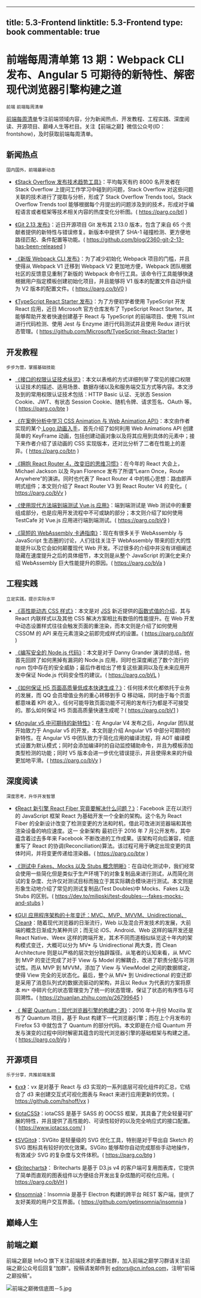 
---
title: 5.3-Frontend
linktitle: 5.3-Frontend
type: book
commentable: true
---

# 前端每周清单第 13 期：Webpack CLI 发布、Angular 5 可期待的新特性、解密现代浏览器引擎构建之道

`前端` `前端每周清单`

[前端每周清单](http://www.infoq.com/cn/FE-Weekly)专注前端领域内容，分为新闻热点、开发教程、工程实践、深度阅读、开源项目、巅峰人生等栏目。关注【前端之巅】微信公众号(ID：frontshow)，及时获取前端每周清单。

## 新闻热点

`国内国外，前端最新动态`

- [《Stack Overflow 发布技术趋势工具》](https://parg.co/btI)：平均每天有约 8000 名开发者在 Stack Overflow 上提问工作学习中碰到的问题，Stack Overflow 对这些问题关联的技术进行了提取与分析，形成了 Stack Overflow Trends tool。Stack Overflow Trends tool 能够根据每个月提出的问题涉及到的技术，形成对于编程语言或者框架等技术相关内容的热度变化分析图。( https://parg.co/btI )

- [《Git 2.13 发布》](https://github.com/blog/2360-git-2-13-has-been-released)：近日开源项目 Git 发布其 2.13.0 版本，包含了来自 65 个贡献者提供的新特性与错误修复。新版本中提供了 SHA-1 碰撞检测、更方便地路径匹配、条件配置等功能。( https://github.com/blog/2360-git-2-13-has-been-released )

- [《新版 Webpack CLI 发布》](https://medium.com/webpack/announcing-the-new-webpack-cli-75ce1d9b8663)：为了减少初始化 Webpack 项目的门槛，并且使得从 Webpack V1 迁移到 Webpack V2 更加地方便，Webpack 团队根据社区的反馈意见重制了新版的 Webpack 命令行工具。该命令行工具能够快速根据用户指定模板创建初始化项目，并且能够将 V1 版本的配置文件自动升级为 V2 版本的配置文件。( https://parg.co/bV0 )

- [《TypeScript React Starter 发布》](https://github.com/Microsoft/TypeScript-React-Starter)：为了方便初学者使用 TypeScript 开发 React 应用，近日 Microsoft 官方仓库发布了 TypeScript React Starter。其能够帮助开发者快速创建基于 React 与 TypeScript 的前端项目、使用 TSLint 进行代码检测、使用 Jest 与 Enzyme 进行代码测试并且使用 Redux 进行状态管理。( https://github.com/Microsoft/TypeScript-React-Starter )

## 开发教程

`步步为营，掌握基础技能`

- [《接口的权限认证技术纵览》](https://parg.co/bte)：本文以表格的方式详细列举了常见的接口权限认证技术的描述、适用场景、数据存储以及和服务端交互方式等内容。本文涉及到的常用权限认证技术包括：HTTP Basic 认证、无状态 Session Cookie、JWT、有状态 Session Cookie、随机令牌、请求签名、OAuth 等。( https://parg.co/bte )

- [《在案例分析中学习 CSS Animation 与 Web Animation API》](https://parg.co/btn)：本文由作者实现的某个[ Logo 动画入手](https://bitsofco.de/how-i-animated-the-bitsofcode-logo/)，首先介绍了如何利用 Web Animations API 创建简单的 KeyFrame 动画，包括创建动画对象以及将其应用到具体的元素中；接下来作者介绍了该动画的 CSS 实现版本，还对比分析了二者在性能上的差异。( https://parg.co/btn )

- [《拥抱 React Router 4，改变旧的思维习惯》](https://parg.co/bVv)：在今年的 React 大会上，Michael Jackson 以及 Ryan Florence 发布了所谓“Learn Once，Route Anywhere”的演讲。同时也代表了 React Router 4 中的核心思想：路由即声明式组件；本文则介绍了 React Router V3 到 React Router V4 的变化。( https://parg.co/bVv )

- [《使用现代方法端到端测试 Vue.js 应用》](https://parg.co/bV9)：端到端测试是 Web 测试中的重要组成部分，也是应用开发流程中不可或缺的部分；本文则介绍了如何使用 TestCafe 对 Vue.js 应用进行端到端测试。( https://parg.co/bV9 )

- [《简短的 WebAssembly 卡通指南》](https://parg.co/bVa)：现在有很多关于 WebAssembly 与 JavaScript 生态圈的讨论，人们往往关注于 WebAssembly 带来的巨大的性能提升以及它会如何颠覆现代 Web 开发。不过很多的介绍中并没有详细阐述隐藏在速度提升之后的具体细节，本文则是从整个 JavaScript 的演化史来介绍 WebAssembly 巨大性能提升的原因。( https://parg.co/bVa )

## 工程实践

`立足实践，提示实际水平`

- [《高性能动态 CSS 样式》](https://parg.co/btW)：本文是对 [JSS](http://cssinjs.org/) 新近提供的[函数式值的介绍](http://cssinjs.org/json-api?v=v7.1.1#function-values)，其与 React 内联样式以及其他 CSS 解决方案相比有数倍的性能提升。在 Web 开发中动态设置样式往往会触发页面的重渲染，而本文则是介绍了如何使用 CSSOM 的 API 来在元素渲染之前即完成样式的设置。( https://parg.co/btW )

- [《编写安全的 Node.js 代码》](https://parg.co/bVL)：本文是对于 Danny Grander 演讲的总结，他首先回顾了如何黑掉有漏洞的 Node.js 应用，同时也深度阐述了数个流行的 npm 包中存在的安全威胁；最后作者给出了修复这些漏洞以及在未来应用开发中保证 Node.js 代码安全性的建议。( https://parg.co/bVL )

- [《如何保证 H5 页面高质量低成本快速生成？》](https://parg.co/bV1)：任何技术优化都依托于业务的发展，而 QQ 会员增值业务的重心转移到手 Q 移动端，同时由于每个页面都意味着 KPI 收入，任何可能导致页面功能不可用的发布行为都是不可接受的。那么如何保证 H5 页面高质量快速生成呢？( https://parg.co/bV1 )

- [《Angular v5 中可期待的新特性》](https://parg.co/bVy)：在 Angular V4 发布之后，Angular 团队就开始致力于 Angular v5 的开发，本文则是介绍 Angular V5 中部分可期待的新特性。在 Angular V5 中团队致力于简化应用的编译流程，将 AOT 编译模式设置为默认模式；同时会添加编译时的自动监控辅助命令，并且为模板添加类型检测的功能；同时 V5 版本会进一步优化错误提示，并且使得未来的升级更加地平滑。( https://parg.co/bVy )

## 深度阅读

`深度思考，升华开发智慧`

- [《React 新引擎 React Fiber 究竟要解决什么问题？》](https://parg.co/btw)：Facebook 正在以流行的 JavaScript 框架 React 为基础开发一个全新的架构。这个名为 React Fiber 的全新设计改变了检测变更的方法和时机，借此可改进浏览器端和其他渲染设备的响应速度。这一 全新架构 最初已于 2016 年 7 月公开发布，其中蕴含着过去多年来 Facebook 不断改进的工作成果。该架构可向后兼容，彻底重写了 React 的协调(Reconciliation)算法。该过程可用于确定出现变更的具体时间，并将变更传递给渲染器。( https://parg.co/btw )

- [《测试中 Fakes、Mocks 以及 Stubs 概念明晰》](https://dev.to/milipski/test-doubles---fakes-mocks-and-stubs)：在自动化测试中，我们经常会使用一些简化但是类似于生产环境下的对象复制品来进行测试，从而简化测试的复杂度、允许仅对测试目标而独立于其实际耦合模块进行测试。本文则是形象生动地介绍了常见的测试复制品(Test Doubles)中 Mocks、Fakes 以及 Stubs 的区别。( https://dev.to/milipski/test-doubles---fakes-mocks-and-stubs )

- [《GUI 应用程序架构的十年变迁：MVC、MVP、MVVM、Unidirectional、Clean》](https://zhuanlan.zhihu.com/p/26799645)：随着现代浏览器的日渐流行，Web 以及混合开发技术的发展，大前端的概念日渐成为某种共识；而无论 iOS、Android、Web 这样的端开发还是 React Native、Weex 这样的跨端开发，其术不同而道相似纵览这十年内的架构模式变迁，大概可以分为 MV* 与 Unidirectional 两大类，而 Clean Architecture 则是以严格的层次划分独辟蹊径。从笔者的认知来看，从 MVC 到 MVP 的变迁完成了对于 View 与 Model 的解耦合，改进了职责分配与可测试性。而从 MVP 到 MVVM，添加了 View 与 ViewModel 之间的数据绑定，使得 View 完全的无状态化。最后，整个从 MV* 到 Unidirectional 的变迁即是采用了消息队列式的数据流驱动的架构，并且以 Redux 为代表的方案将原本 `MV*` 中碎片化的状态管理变为了统一的状态管理，保证了状态的有序性与可回溯性。( https://zhuanlan.zhihu.com/p/26799645 )

- [《 解密 Quantum：现代浏览器引擎的构建之道》](https://parg.co/bVg)：2016 年十月份 Mozilla 宣布了 Quantum 项目，基于 Rust 构建下一代浏览器引擎；而在上个月发布的 Firefox 53 中就包含了 Quantum 的部分代码。本文即是在介绍 Quantum 开发与演变的过程中同时解密其蕴含的现代浏览器引擎的基础框架与构建之道。( https://parg.co/bVg )

## 开源项目

`乐于分享，共推前端发展`

- [《vx》](https://github.com/hshoff/vx)：vx 是对基于 React 与 d3 实现的一系列底层可视化组件的汇总，它结合了 d3 来创建交互式可视化图表与 React 来进行应用更新的优势。( https://github.com/hshoff/vx )

- [《iotaCSS》](https://www.iotacss.com/)：iotaCSS 是基于 SASS 的 OOCSS 框架，其具备了完全轻量可扩展的特性，并且提供了高性能的、可读性较好的以及完全响应式的接口配置。( https://www.iotacss.com/ )

- [《SVGito》](https://parg.co/btg)：SVGito 是轻量级的 SVG 优化工具，特别是对于导出自 Sketch 的 SVG 图标具有较好的优化效果。SVGito 能够帮你自动完成那些手动地操作，有效减少 SVG 的复杂度与文件体积。( https://parg.co/btg )

- [《Britecharts》](https://parg.co/bVH)： Britecharts 是基于 D3.js v4 的客户端可复用图表库，它提供了简单而直观的图表组件以方便结合开发出复杂炫酷的可视化应用。( https://parg.co/bVH )

- [《Insomnia》](https://github.com/getinsomnia/insomnia)：Insomnia 是基于 Electron 构建的跨平台 REST 客户端，提供了友好美观的用户交互界面。( https://github.com/getinsomnia/insomnia )

## 巅峰人生

## 前端之巅

前端之巅是 InfoQ 旗下关注前端技术的垂直社群，加入前端之巅学习群请关注前端之巅公众号后回复“加群”。投稿请发邮件到 editors@cn.infoq.com，注明“前端之巅投稿”。

![前端之巅微信底图－5.jpg](http://upload-images.jianshu.io/upload_images/1647496-01712a993d2b23de.jpg?imageMogr2/auto-orient/strip%7CimageView2/2/w/1240)

    